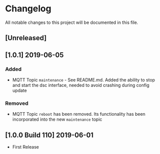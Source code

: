 # Changelog
All notable changes to this project will be documented in this file.

## [Unreleased]

## [1.0.1] 2019-06-05
### Added
- MQTT Topic `maintenance` - See README.md. Added the ability to stop and start the dsc interface, needed to avoid crashing during config update

### Removed
- MQTT Topic `reboot` has been removed. Its functionality has been incorporated into the new `maintenance` topic

## [1.0.0 Build 110] 2019-06-01
- First Release